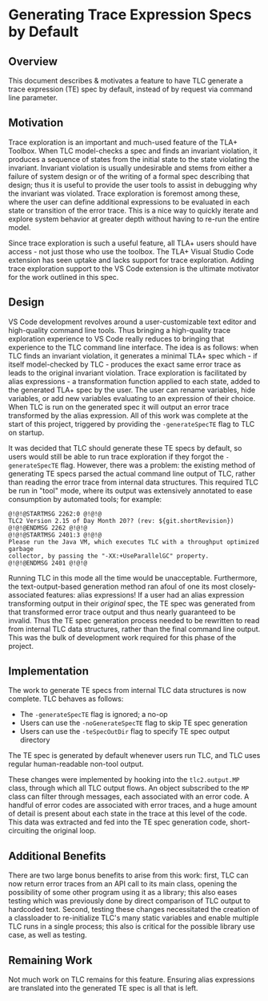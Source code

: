 # Generating Trace Expression Specs by Default

## Overview

This document describes & motivates a feature to have TLC generate a trace expression (TE) spec by default, instead of by request via command line parameter.

## Motivation

Trace exploration is an important and much-used feature of the TLA+ Toolbox.
When TLC model-checks a spec and finds an invariant violation, it produces a sequence of states from the initial state to the state violating the invariant.
Invariant violation is usually undesirable and stems from either a failure of system design or of the writing of a formal spec describing that design; thus it is useful to provide the user tools to assist in debugging why the invariant was violated.
Trace exploration is foremost among these, where the user can define additional expressions to be evaluated in each state or transition of the error trace.
This is a nice way to quickly iterate and explore system behavior at greater depth without having to re-run the entire model.

Since trace exploration is such a useful feature, all TLA+ users should have access - not just those who use the toolbox.
The TLA+ Visual Studio Code extension has seen uptake and lacks support for trace exploration.
Adding trace exploration support to the VS Code extension is the ultimate motivator for the work outlined in this spec.

## Design

VS Code development revolves around a user-customizable text editor and high-quality command line tools.
Thus bringing a high-quality trace exploration experience to VS Code really reduces to bringing that experience to the TLC command line interface.
The idea is as follows: when TLC finds an invariant violation, it generates a minimal TLA+ spec which - if itself model-checked by TLC - produces the exact same error trace as leads to the original invariant violation.
Trace exploration is facilitated by alias expressions - a transformation function applied to each state, added to the generated TLA+ spec by the user.
The user can rename variables, hide variables, or add new variables evaluating to an expression of their choice.
When TLC is run on the generated spec it will output an error trace transformed by the alias expression.
All of this work was complete at the start of this project, triggered by providing the `-generateSpecTE` flag to TLC on startup.

It was decided that TLC should generate these TE specs by default, so users would still be able to run trace exploration if they forgot the `-generateSpecTE` flag.
However, there was a problem: the existing method of generating TE specs parsed the actual command line output of TLC, rather than reading the error trace from internal data structures.
This required TLC be run in "tool" mode, where its output was extensively annotated to ease consumption by automated tools; for example:

```
@!@!@STARTMSG 2262:0 @!@!@
TLC2 Version 2.15 of Day Month 20?? (rev: ${git.shortRevision})
@!@!@ENDMSG 2262 @!@!@
@!@!@STARTMSG 2401:3 @!@!@
Please run the Java VM, which executes TLC with a throughput optimized garbage 
collector, by passing the "-XX:+UseParallelGC" property.
@!@!@ENDMSG 2401 @!@!@
```

Running TLC in this mode all the time would be unacceptable.
Furthermore, the text-output-based generation method ran afoul of one its most closely-associated features: alias expressions!
If a user had an alias expression transforming output in their *original* spec, the TE spec was generated from that transformed error trace output and thus nearly guaranteed to be invalid.
Thus the TE spec generation process needed to be rewritten to read from internal TLC data structures, rather than the final command line output.
This was the bulk of development work required for this phase of the project.

## Implementation

The work to generate TE specs from internal TLC data structures is now complete.
TLC behaves as follows:

 * The `-generateSpecTE` flag is ignored; a no-op
 * Users can use the `-noGenerateSpecTE` flag to skip TE spec generation
 * Users can use the `-teSpecOutDir` flag to specify TE spec output directory

The TE spec is generated by default whenever users run TLC, and TLC uses regular human-readable non-tool output.

These changes were implemented by hooking into the `tlc2.output.MP` class, through which all TLC output flows.
An object subscribed to the `MP` class can filter through messages, each associated with an error code.
A handful of error codes are associated with error traces, and a huge amount of detail is present about each state in the trace at this level of the code.
This data was extracted and fed into the TE spec generation code, short-circuiting the original loop.

## Additional Benefits

There are two large bonus benefits to arise from this work: first, TLC can now return error traces from an API call to its main class, opening the possibility of some other program using it as a library; this also eases testing which was previously done by direct comparison of TLC output to hardcoded text.
Second, testing these changes necessitated the creation of a classloader to re-initialize TLC's many static variables and enable multiple TLC runs in a single process; this also is critical for the possible library use case, as well as testing.

## Remaining Work

Not much work on TLC remains for this feature.
Ensuring alias expressions are translated into the generated TE spec is all that is left.
